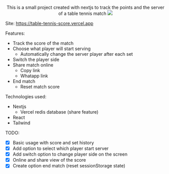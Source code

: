 
 <p align="center">
  This is a small project created with nextjs to track the points and the server of a table tennis match
 
 <img src="https://github.com/paulori22/table-tennis-score/assets/20663434/ec05ed18-1262-415d-8ec1-4aa4e92d4a64">
<p/> 
  
Site: https://table-tennis-score.vercel.app
  
Features:

- Track the score of the match
- Choose what player will start serving
  - Automatically change the server player after each set
- Switch the player side
- Share match online
  - Copy link
  - Whatapp link
- End match
  - Reset match score

Technologies used:

- Nextjs
  - Vercel redis database (share feature)
- React
- Tailwind

TODO:

- [x] Basic usage with score and set history
- [x] Add option to select which player start server
- [x] Add switch option to change player side on the screen
- [x] Online and share view of the score
- [x] Create option end match (reset sessionStorage state)
